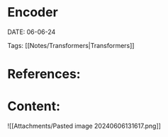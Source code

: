 
# Encoder


DATE:  06-06-24


Tags: [[Notes/Transformers|Transformers]]

# References:




# Content:

![[Attachments/Pasted image 20240606131617.png]]

